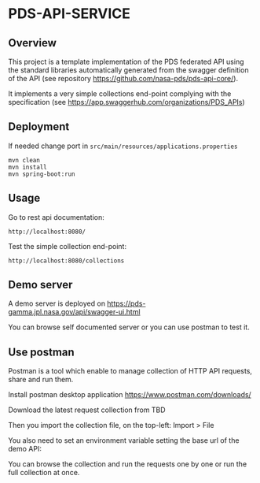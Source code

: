 # PDS-API-SERVICE

## Overview

This project is a template implementation of the PDS federated API using the standard libraries automatically generated from the swagger definition of the API (see repository https://github.com/nasa-pds/pds-api-core/).

It implements a very simple collections end-point complying with the specification (see https://app.swaggerhub.com/organizations/PDS_APIs)


## Deployment

If needed change port in `src/main/resources/applications.properties`


    mvn clean
    mvn install
    mvn spring-boot:run
    
    
## Usage

Go to rest api documentation:

    http://localhost:8080/
    
    
Test the simple collection end-point:

    http://localhost:8080/collections
    
## Demo server

A demo server is deployed on https://pds-gamma.jpl.nasa.gov/api/swagger-ui.html

You can browse self documented server or you can use postman to test it.

## Use postman

Postman is a tool which enable to manage collection of HTTP API requests, share and run them.

Install postman desktop application https://www.postman.com/downloads/

Download the latest request collection from TBD

Then you import the collection file, on the top-left: Import > File

You also need to set an environment variable setting the base url of the demo API:

<screenshots>


You can browse the collection and run the requests one by one or run the full collection at once.

    

